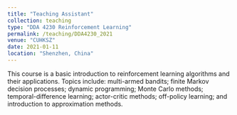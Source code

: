```yaml
---
title: "Teaching Assistant"
collection: teaching
type: "DDA 4230 Reinforcement Learning"
permalink: /teaching/DDA4230_2021
venue: "CUHKSZ"
date: 2021-01-11
location: "Shenzhen, China"
---
```


This course is a basic introduction to reinforcement learning algorithms and their applications. Topics include: multi-armed bandits; finite Markov decision processes; dynamic programming; Monte Carlo methods; temporal-difference learning; actor-critic methods; off-policy learning; and introduction to approximation methods.